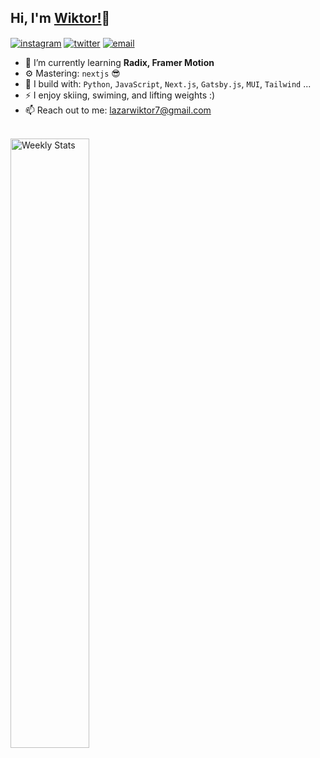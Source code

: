 

## Hi, I'm [Wiktor!](https://github.com/wiktorlazar)👋
<a href="https://www.instagram.com/wiktorlazarr/" target="_blank"><img alt="instagram" align="center" src="https://img.shields.io/badge/-Instagram-0D1117?style=flat-square&logo=instagram&logoColor=white"></a>
<a href="https://www.twitch.tv/f0rexst" target="_blank"><img alt="twitter" align="center" src="https://img.shields.io/badge/-Twitch-0D1117?style=flat-square&logo=twitch&logoColor=white"></a>
<a href="mailto:lazarwiktor7@gmail.com" target="_blank"><img alt="email" align="center" src="https://img.shields.io/badge/-Email-0D1117?style=flat-square&&logo=gmail&logoColor=white"></a>
<br>

- 🌱 I’m currently learning **Radix, Framer Motion**
- ⚙️ Mastering: `nextjs` 😎
- 🧰 I build with: `Python`, `JavaScript`, `Next.js`, `Gatsby.js`,  `MUI`, `Tailwind` ...
- ⚡ I enjoy skiing, swiming, and lifting weights :)
- 📫 Reach out to me: lazarwiktor7@gmail.com
<br>

<a href="https://wakatime.com/@antitrendy" target="_blank">
<img width="50%" align="left" alt="Weekly Stats" src="https://github-readme-stats.vercel.app/api/wakatime?username=@antitrendy&border_radius=0%200%205px%205px&theme=dark&bg_color=0D1117&border_color=161B22&icon_color=58a6ff&show_icons=true&disable_animations=true">
</a>
